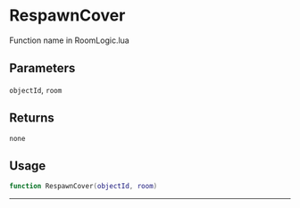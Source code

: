 # RespawnCover
Function name in RoomLogic.lua
## Parameters
`objectId`, `room`
## Returns
`none`
## Usage
```lua
function RespawnCover(objectId, room)
```
---

